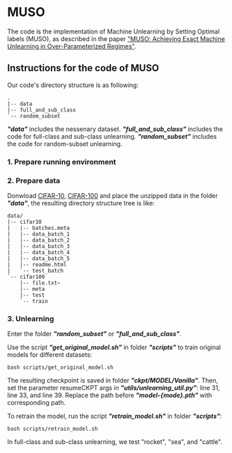 # MUSO
The code is the implementation of Machine Unlearning by Setting Optimal labels (MUSO), as described in the paper ["MUSO: Achieving Exact Machine Unlearning in Over-Parameterized Regimes"](https://arxiv.org/abs/2410.08557).

## Instructions for the code of MUSO

Our code's directory structure is as following:
```
.
|-- data
|-- full_and_sub_class
`-- random_subset
```
***"data"*** includes the nessenary dataset. 
***"full_and_sub_class"*** includes the code for full-class and sub-class unlearning.
***"random_subset"*** includes the code for random-subset unlearning.

### 1. Prepare running environment

### 2. Prepare data

Donwload [CIFAR-10](https://www.cs.toronto.edu/~kriz/cifar-10-python.tar.gz), [CIFAR-100](https://www.cs.toronto.edu/~kriz/cifar-100-python.tar.gz) and place the unzipped data in the folder ***"data"***, the resulting directory structure tree is like:
```
data/
|-- cifar10
|   |-- batches.meta
|   |-- data_batch_1
|   |-- data_batch_2
|   |-- data_batch_3
|   |-- data_batch_4
|   |-- data_batch_5
|   |-- readme.html
|   `-- test_batch
`-- cifar100
    |-- file.txt~
    |-- meta
    |-- test
    `-- train
```

### 3. Unlearning

Enter the folder ***"random_subset"*** or ***"full_and_sub_class"***.

Use the script ***"get_original_model.sh"*** in folder ***"scripts"*** to train original models for different datasets: 
```
bash scripts/get_original_model.sh
```

The resulting checkpoint is saved in folder ***"ckpt/MODEL/Vanilla"***. Then, set the parameter resumeCKPT args in ***"utils/unlearning_util.py"***: line 31, line 33, and line 39. Replace the path before ***"model-{mode}.pth"*** with corresponding path.


To retrain the model, run the script ***"retrain_model.sh"*** in folder ***"scripts"***:
```
bash scripts/retrain_model.sh
```

In full-class and sub-class unlearning, we test "rocket", "sea", and "cattle".


